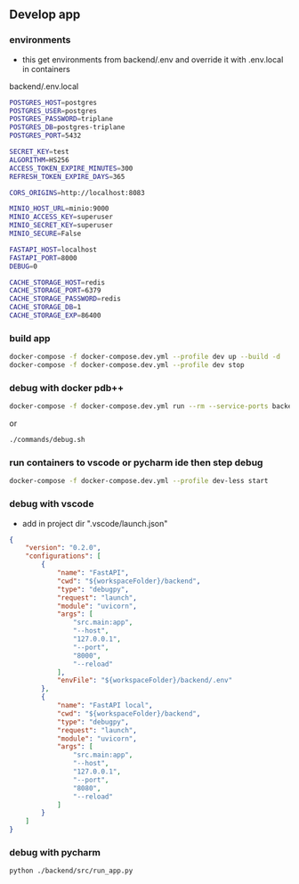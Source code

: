 ## Develop app

### environments
- this get environments from backend/.env and override it with .env.local in containers 

backend/.env.local

```bash
POSTGRES_HOST=postgres
POSTGRES_USER=postgres
POSTGRES_PASSWORD=triplane
POSTGRES_DB=postgres-triplane
POSTGRES_PORT=5432

SECRET_KEY=test
ALGORITHM=HS256
ACCESS_TOKEN_EXPIRE_MINUTES=300
REFRESH_TOKEN_EXPIRE_DAYS=365

CORS_ORIGINS=http://localhost:8083

MINIO_HOST_URL=minio:9000
MINIO_ACCESS_KEY=superuser
MINIO_SECRET_KEY=superuser
MINIO_SECURE=False

FASTAPI_HOST=localhost
FASTAPI_PORT=8000
DEBUG=0

CACHE_STORAGE_HOST=redis
CACHE_STORAGE_PORT=6379
CACHE_STORAGE_PASSWORD=redis
CACHE_STORAGE_DB=1
CACHE_STORAGE_EXP=86400
```

### build app

```bash
docker-compose -f docker-compose.dev.yml --profile dev up --build -d
docker-compose -f docker-compose.dev.yml --profile dev stop
```

### debug with docker pdb++

```bash
docker-compose -f docker-compose.dev.yml run --rm --service-ports backend
```

or

```bash
./commands/debug.sh
```

### run containers to vscode or pycharm ide then step debug

```bash
docker-compose -f docker-compose.dev.yml --profile dev-less start
```

### debug with vscode
- add in project dir ".vscode/launch.json"

```json
{
    "version": "0.2.0",
    "configurations": [
        {
            "name": "FastAPI",
            "cwd": "${workspaceFolder}/backend",
            "type": "debugpy",
            "request": "launch",
            "module": "uvicorn",
            "args": [
                "src.main:app",
                "--host",
                "127.0.0.1",
                "--port",
                "8000",
                "--reload"
            ],
            "envFile": "${workspaceFolder}/backend/.env"
        },
        {
            "name": "FastAPI local",
            "cwd": "${workspaceFolder}/backend",
            "type": "debugpy",
            "request": "launch",
            "module": "uvicorn",
            "args": [
                "src.main:app",
                "--host",
                "127.0.0.1",
                "--port",
                "8080",
                "--reload"
            ]
        }
    ]
}
```

### debug with pycharm

```bash
python ./backend/src/run_app.py
```
